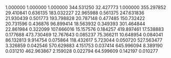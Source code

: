 1.000000	1.000000	1.000000
344.531250	32.427773	1.000000
355.297852	29.410841	0.636135
183.032227	22.965988	0.561375
247.631836	21.930439	0.501773
193.798828	20.787148	0.477485
150.732422	20.731596	0.436876
96.899414	18.563932	0.349393
301.464844	22.861984	0.322099
107.666016	15.157576	0.184257
419.897461	17.538883	0.177688
473.730469	12.767643	0.085237
75.366211	10.648954	0.084041
86.132813	9.914754	0.075864
118.432617	5.723044	0.050720
527.563477	3.326859	0.042546
570.629883	4.151753	0.037414
645.996094	8.389190	0.031210
462.963867	2.159028	0.022794
64.599609	0.142197	0.010277
